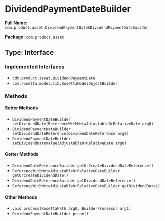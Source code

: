# DividendPaymentDateBuilder

**Full Name:** `cdm.product.asset.DividendPaymentDate$DividendPaymentDateBuilder`

**Package:** `cdm.product.asset`

## Type: Interface

### Implemented Interfaces

- `cdm.product.asset.DividendPaymentDate`
- `com.rosetta.model.lib.RosettaModelObjectBuilder`

### Methods

#### Setter Methods

- `DividendPaymentDateBuilder setDividendDate(ReferenceWithMetaAdjustableOrRelativeDate arg0)`
- `DividendPaymentDateBuilder setDividendDateReference(DividendDateReference arg0)`
- `DividendPaymentDateBuilder setDividendDateValue(AdjustableOrRelativeDate arg0)`

#### Getter Methods

- `DividendDateReferenceBuilder getOrCreateDividendDateReference()`
- `ReferenceWithMetaAdjustableOrRelativeDateBuilder getOrCreateDividendDate()`
- `DividendDateReferenceBuilder getDividendDateReference()`
- `ReferenceWithMetaAdjustableOrRelativeDateBuilder getDividendDate()`

#### Other Methods

- `void process(RosettaPath arg0, BuilderProcessor arg1)`
- `DividendPaymentDateBuilder prune()`

